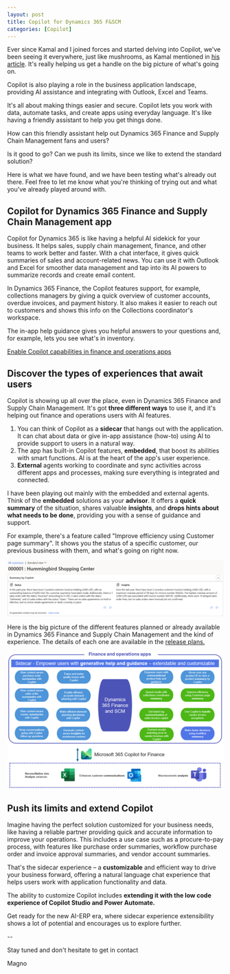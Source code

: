 ```yaml
---
layout: post
title: Copilot for Dynamics 365 F&SCM  
categories: [Copilot]
---
```

Ever since Kamal and I joined forces and started delving into Copilot, we've been seeing it everywhere, just like mushrooms, as Kamal mentioned in [his article](https://www.linkedin.com/pulse/microsoft-copilot-101-kamal-radhakrishnaiah-zqare/?trackingId=kZuArcgAREa0xxxBkFhq%2BQ%3D%3D). It's really helping us get a handle on the big picture of what's going on.

Copilot is also playing a role in the business application landscape, providing AI assistance and integrating with Outlook, Excel and Teams. 

It's all about making things easier and secure. Copilot lets you work with data, automate tasks, and create apps using everyday language. It's like having a friendly assistant to help you get things done. 

How can this friendly assistant help out Dynamics 365 Finance and Supply Chain Management fans and users? 

Is it good to go? Can we push its limits, since we like to extend the standard solution? 

Here is what we have found, and we have been testing what's already out there. Feel free to let me know what you're thinking of trying out and what you've already played around with. 

## Copilot for Dynamics 365 Finance and Supply Chain Management app

Copilot for Dynamics 365 is like having a helpful AI sidekick for your business. It helps sales, supply chain management, finance, and other teams to work better and faster. With a chat interface, it gives quick summaries of sales and account-related news. You can use it with Outlook and Excel for smoother data management and tap into its AI powers to summarize records and create email content. 

In Dynamics 365 Finance, the Copilot features support, for example, collections managers by giving a quick overview of customer accounts, overdue invoices, and payment history. It also makes it easier to reach out to customers and shows this info on the Collections coordinator's workspace. 

The in-app help guidance gives you helpful answers to your questions and, for example, lets you see what's in inventory. 

[Enable Copilot capabilities in finance and operations apps](https://learn.microsoft.com/en-us/dynamics365/fin-ops-core/dev-itpro/copilot/enable-copilot) 

## Discover the types of experiences that await users

Copilot is showing up all over the place, even in Dynamics 365 Finance and Supply Chain Management. It's got **three different ways** to use it, and it's helping out finance and operations users with AI features. 

1. You can think of Copilot as a **sidecar** that hangs out with the application. It can chat about data or give in-app assistance (how-to) using AI to provide support to users in a natural way. 
2. The app has built-in Copilot features, **embedded**, that boost its abilities with smart functions. AI is at the heart of the app's user experience. 
3. **External** agents working to coordinate and sync activities across different apps and processes, making sure everything is integrated and connected. 

I have been playing out mainly with the embedded and external agents. Think of the **embedded** solutions as your **advisor**. It offers a **quick summary** of the situation, shares valuable **insights**, and **drops hints about what needs to be done**, providing you with a sense of guidance and support.  

For example, there's a feature called "Improve efficiency using Customer page summary". It shows you the status of a specific customer, our previous business with them, and what's going on right now. 

![](/images/copilot-for-d365fo/copilot.png)

Here is the big picture of the different features planned or already available in Dynamics 365 Finance and Supply Chain Management and the kind of experience. The details of each one are available in the [release plans.](https://releaseplans.microsoft.com/en-US/?app=Microsoft+Copilot+for+Finance) 

![](/images/copilot-for-d365fo/copliot.png)

## Push its limits and extend Copilot 

Imagine having the perfect solution customized for your business needs, like having a reliable partner providing quick and accurate information to improve your operations. This includes a use case such as a procure-to-pay process, with features like purchase order summaries, workflow purchase order and invoice approval summaries, and vendor account summaries. 

That's the sidecar experience – a **customizable** and efficient way to drive your business forward, offering a natural language chat experience that helps users work with application functionality and data. 

The ability to customize Copilot includes **extending it with the low code experience of Copilot Studio and Power Automate.** 

Get ready for the new AI-ERP era, where sidecar experience extensibility shows a lot of potential and encourages us to explore further. 

--

Stay tuned and don't hesitate to get in contact 

Magno 

